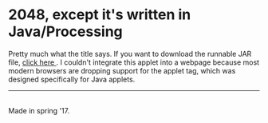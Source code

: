 
<h1> 2048, except it's written in Java/Processing </h1>
<p>
Pretty much what the title says. If you want to download the runnable JAR file, <a href="https://jiroger.github.io/assets/code/Run2048"> click here </a>. I couldn't integrate this applet into a webpage because most modern browsers are dropping support for the applet tag, which was designed specifically for Java applets.
  </p>
<hr>
<br>
Made in spring '17.
  

